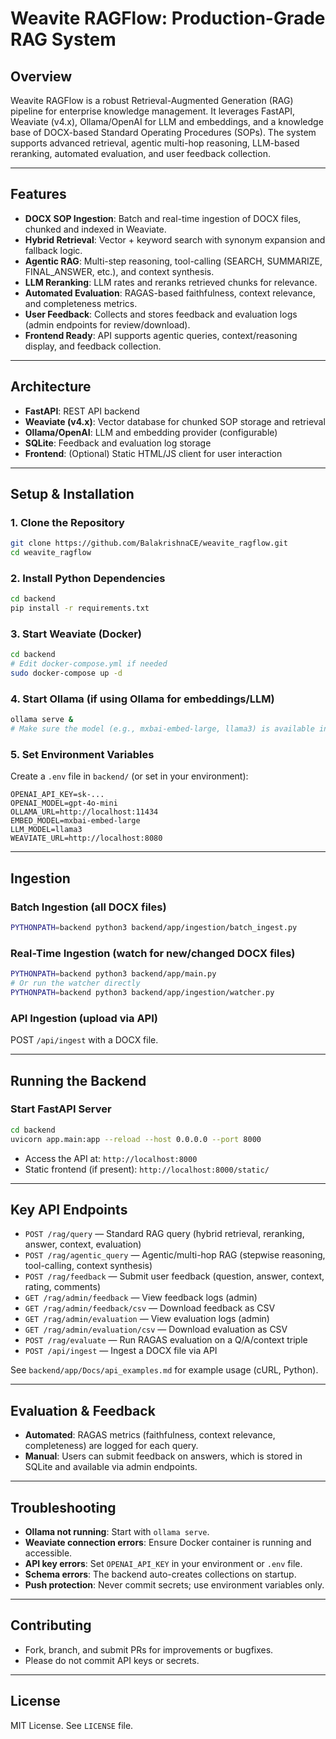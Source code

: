 # Weavite RAGFlow: Production-Grade RAG System

## Overview
Weavite RAGFlow is a robust Retrieval-Augmented Generation (RAG) pipeline for enterprise knowledge management. It leverages FastAPI, Weaviate (v4.x), Ollama/OpenAI for LLM and embeddings, and a knowledge base of DOCX-based Standard Operating Procedures (SOPs). The system supports advanced retrieval, agentic multi-hop reasoning, LLM-based reranking, automated evaluation, and user feedback collection.

---

## Features
- **DOCX SOP Ingestion**: Batch and real-time ingestion of DOCX files, chunked and indexed in Weaviate.
- **Hybrid Retrieval**: Vector + keyword search with synonym expansion and fallback logic.
- **Agentic RAG**: Multi-step reasoning, tool-calling (SEARCH, SUMMARIZE, FINAL_ANSWER, etc.), and context synthesis.
- **LLM Reranking**: LLM rates and reranks retrieved chunks for relevance.
- **Automated Evaluation**: RAGAS-based faithfulness, context relevance, and completeness metrics.
- **User Feedback**: Collects and stores feedback and evaluation logs (admin endpoints for review/download).
- **Frontend Ready**: API supports agentic queries, context/reasoning display, and feedback collection.

---

## Architecture
- **FastAPI**: REST API backend
- **Weaviate (v4.x)**: Vector database for chunked SOP storage and retrieval
- **Ollama/OpenAI**: LLM and embedding provider (configurable)
- **SQLite**: Feedback and evaluation log storage
- **Frontend**: (Optional) Static HTML/JS client for user interaction

---

## Setup & Installation

### 1. Clone the Repository
```bash
git clone https://github.com/BalakrishnaCE/weavite_ragflow.git
cd weavite_ragflow
```

### 2. Install Python Dependencies
```bash
cd backend
pip install -r requirements.txt
```

### 3. Start Weaviate (Docker)
```bash
cd backend
# Edit docker-compose.yml if needed
sudo docker-compose up -d
```

### 4. Start Ollama (if using Ollama for embeddings/LLM)
```bash
ollama serve &
# Make sure the model (e.g., mxbai-embed-large, llama3) is available in Ollama
```

### 5. Set Environment Variables
Create a `.env` file in `backend/` (or set in your environment):
```
OPENAI_API_KEY=sk-...
OPENAI_MODEL=gpt-4o-mini
OLLAMA_URL=http://localhost:11434
EMBED_MODEL=mxbai-embed-large
LLM_MODEL=llama3
WEAVIATE_URL=http://localhost:8080
```

---

## Ingestion

### Batch Ingestion (all DOCX files)
```bash
PYTHONPATH=backend python3 backend/app/ingestion/batch_ingest.py
```

### Real-Time Ingestion (watch for new/changed DOCX files)
```bash
PYTHONPATH=backend python3 backend/app/main.py
# Or run the watcher directly
PYTHONPATH=backend python3 backend/app/ingestion/watcher.py
```

### API Ingestion (upload via API)
POST `/api/ingest` with a DOCX file.

---

## Running the Backend

### Start FastAPI Server
```bash
cd backend
uvicorn app.main:app --reload --host 0.0.0.0 --port 8000
```

- Access the API at: `http://localhost:8000`
- Static frontend (if present): `http://localhost:8000/static/`

---

## Key API Endpoints

- `POST /rag/query` — Standard RAG query (hybrid retrieval, reranking, answer, context, evaluation)
- `POST /rag/agentic_query` — Agentic/multi-hop RAG (stepwise reasoning, tool-calling, context synthesis)
- `POST /rag/feedback` — Submit user feedback (question, answer, context, rating, comments)
- `GET /rag/admin/feedback` — View feedback logs (admin)
- `GET /rag/admin/feedback/csv` — Download feedback as CSV
- `GET /rag/admin/evaluation` — View evaluation logs (admin)
- `GET /rag/admin/evaluation/csv` — Download evaluation as CSV
- `POST /rag/evaluate` — Run RAGAS evaluation on a Q/A/context triple
- `POST /api/ingest` — Ingest a DOCX file via API

See `backend/app/Docs/api_examples.md` for example usage (cURL, Python).

---

## Evaluation & Feedback
- **Automated**: RAGAS metrics (faithfulness, context relevance, completeness) are logged for each query.
- **Manual**: Users can submit feedback on answers, which is stored in SQLite and available via admin endpoints.

---

## Troubleshooting
- **Ollama not running**: Start with `ollama serve`.
- **Weaviate connection errors**: Ensure Docker container is running and accessible.
- **API key errors**: Set `OPENAI_API_KEY` in your environment or `.env` file.
- **Schema errors**: The backend auto-creates collections on startup.
- **Push protection**: Never commit secrets; use environment variables only.

---

## Contributing
- Fork, branch, and submit PRs for improvements or bugfixes.
- Please do not commit API keys or secrets.

---

## License
MIT License. See `LICENSE` file. 